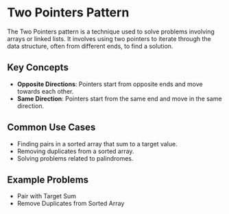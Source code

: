 # Two Pointers Pattern

The Two Pointers pattern is a technique used to solve problems involving arrays or linked lists. It involves using two pointers to iterate through the data structure, often from different ends, to find a solution.

## Key Concepts

- **Opposite Directions**: Pointers start from opposite ends and move towards each other.
- **Same Direction**: Pointers start from the same end and move in the same direction.

## Common Use Cases

- Finding pairs in a sorted array that sum to a target value.
- Removing duplicates from a sorted array.
- Solving problems related to palindromes.

## Example Problems

- Pair with Target Sum
- Remove Duplicates from Sorted Array